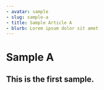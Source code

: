```yaml
---
- avatar: sample
- slug: sample-a
- title: Sample Article A
- blurb: Lorem ipsum dolor sit amet
---
```


# Sample A

## This is the first sample.
